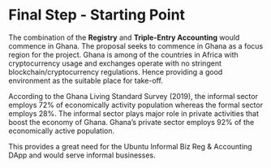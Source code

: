 # Final Step - Starting Point

The combination of the **Registry** and **Triple-Entry Accounting** would commence in Ghana. 
The proposal seeks to commence in Ghana as a focus region for the project. Ghana is among of the countries in Africa with cryptocurrency usage and exchanges operate with no stringent blockchain/cryptocurrency regulations. Hence providing a good environment as the suitable place for take-off.

According to the Ghana Living Standard Survey (2019), the informal sector employs 72% of economically activity population whereas the formal sector employs 28%. The informal sector plays major role in private activities that boost the economy of Ghana. Ghana’s private sector employs 92% of the economically active population. 

This provides a great need for the Ubuntu Informal Biz Reg & Accounting DApp and would serve informal businesses. 

